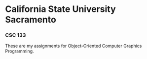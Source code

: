 # California State University Sacramento ###
### CSC 133

These are my assignments for Object-Oriented Computer Graphics Programming.

